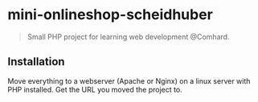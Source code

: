 # mini-onlineshop-scheidhuber

> Small PHP project for learning web development @Comhard.

## Installation

Move everything to a webserver (Apache or Nginx) on a linux server with PHP installed.
Get the URL you moved the project to.


